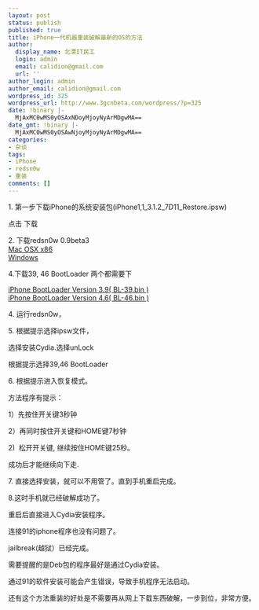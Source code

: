 ```yaml
---
layout: post
status: publish
published: true
title: iPhone一代机器重装破解最新的OS的方法
author:
  display_name: 北漂IT民工
  login: admin
  email: calidion@gmail.com
  url: ''
author_login: admin
author_email: calidion@gmail.com
wordpress_id: 325
wordpress_url: http://www.3gcnbeta.com/wordpress/?p=325
date: !binary |-
  MjAxMC0wMS0yOSAxNDoyMjoyNyArMDgwMA==
date_gmt: !binary |-
  MjAxMC0wMS0yOSAwNjoyMjoyNyArMDgwMA==
categories:
- 杂谈
tags:
- iPhone
- redsn0w
- 重装
comments: []
---
```

<p>1. 第一步下载iPhone的系统安装包(iPhone1,1_3.1.2_7D11_Restore.ipsw)</p>
<p>点击&nbsp;<a style="text-decoration: none;" title="下载iPhone" href="http://appldnld.apple.com.edgesuite.net/content.info.apple.com/iPhone/061-7265.20091008.Xsd32/iPhone1,2_3.1.2_7D11_Restore.ipsw" target="_blank">下载</a></p>
<p>2. 下载redsn0w 0.9beta3<br />
<a title="http://iphwn.org/redsn0w-mac_0.9beta3_gsfix.zip" rel="nofollow" href="http://iphwn.org/redsn0w-mac_0.9beta3_gsfix.zip">Mac OSX x86</a><br />
<a title="http://iphwn.org/redsn0w-win_0.9beta3_gsfix.zip" rel="nofollow" href="http://iphwn.org/redsn0w-win_0.9beta3_gsfix.zip">Windows</a></p>
<p>4.下载39, 46 BootLoader 两个都需要下</p>
<p><a href="http://cid-07e51db788bf0866.skydrive.live.com/self.aspx/iPhone/BootLoaders/BL-39.bin">iPhone BootLoader Version 3.9( BL-39.bin )</a><br />
<a href="http://cid-07e51db788bf0866.skydrive.live.com/self.aspx/iPhone/BootLoaders/BL-46.bin">iPhone BootLoader Version 4.6( BL-46.bin )</a></p>
<p>4. 运行redsn0w，</p>
<p>5. 根据提示选择ipsw文件，</p>
<p>选择安装Cydia.选择unLock</p>
<p>根据提示选择39,46 BootLoader</p>
<p>6. 根据提示进入恢复模式。</p>
<p>方法程序有提示：</p>
<p>1）先按住开关键3秒钟</p>
<p>2）再同时按住开关键和HOME键7秒钟</p>
<p>2) &nbsp;松开开关键, 继续按住HOME键25秒。</p>
<p>成功后才能继续向下走.</p>
<p>7. 直接选择安装，就可以不用管了。直到手机重启完成。</p>
<p>8.这时手机就已经破解成功了。</p>
<p>重启后直接进入Cydia安装程序。</p>
<p>连接91的iphone程序也没有问题了。</p>
<p>jailbreak(越狱）已经完成。</p>
<p>需要提醒的是Deb包的程序最好是通过Cydia安装。</p>
<p>通过91的软件安装可能会产生错误，导致手机程序无法启动。</p>
<p>还有这个方法重装的好处是不需要再从网上下载东西破解，一步到位，非常方便。</p>
